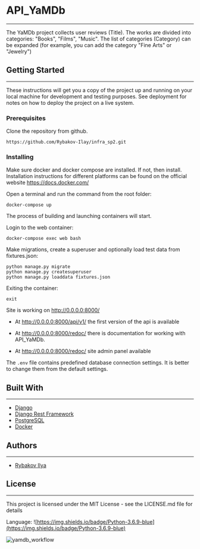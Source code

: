 # API_YaMDb
___

The YaMDb project collects user reviews (Title). 
The works are divided into categories: "Books", "Films", "Music". 
The list of categories (Category) can be expanded 
(for example, you can add the category "Fine Arts" or "Jewelry")

## Getting Started
___
These instructions will get you a copy of the project 
up and running on your local machine for development
and testing purposes. See deployment for notes on how
to deploy the project on a live system.

### Prerequisites

Clone the repository from github.

`https://github.com/Rybakov-Ilay/infra_sp2.git`

### Installing

Make sure docker and docker compose are installed. If not, then install.
Installation instructions for different platforms can be found
on the official website https://docs.docker.com/

Open a terminal and run the command from the root folder:

`docker-compose up`

The process of building and launching containers will start.

Login to the web container:

`docker-compose exec web bash`

Make migrations, create a superuser and optionally
load test data from fixtures.json:

```
python manage.py migrate
python manage.py createsuperuser
python manage.py loaddata fixtures.json
```
Exiting the container:

`exit`

Site is working on  http://0.0.0.0:8000/

* At http://0.0.0.0:8000/api/v1/ the first version of the api is available 

* At http://0.0.0.0:8000/redoc/ there is 
documentation for working with API_YaMDb.

* At http://0.0.0.0:8000/redoc/ site admin panel available 

The `.env` file contains predefined database connection settings.
It is better to change them from the default settings.

## Built With
___

* [Django](https://www.djangoproject.com/)
* [Django Rest Framework](https://www.django-rest-framework.org/)
* [PostgreSQL](https://www.postgresql.org/)
* [Docker](https://www.docker.com/)

## Authors
___

* [Rybakov Ilya](https://github.com/Rybakov-Ilay)

## License
___
This project is licensed under the MIT 
License - see the LICENSE.md file for details

Language: ![https://img.shields.io/badge/Python-3.6.9-blue](https://img.shields.io/badge/Python-3.6.9-blue)

![yamdb_workflow](https://github.com/Rybakov-Ilay/yamdb_final/workflows/yamdb_workflow/badge.svg)

